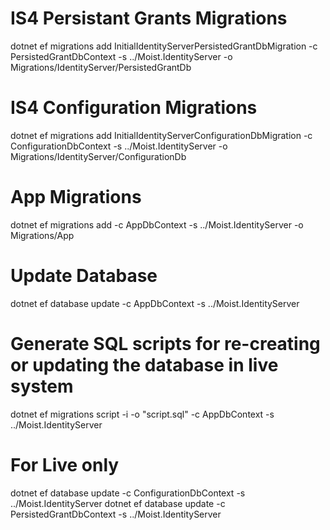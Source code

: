 ﻿# IS4 Persistant Grants Migrations
dotnet ef migrations add InitialIdentityServerPersistedGrantDbMigration -c PersistedGrantDbContext -s ../Moist.IdentityServer -o Migrations/IdentityServer/PersistedGrantDb

# IS4 Configuration Migrations
dotnet ef migrations add InitialIdentityServerConfigurationDbMigration -c ConfigurationDbContext -s ../Moist.IdentityServer -o Migrations/IdentityServer/ConfigurationDb

# App Migrations
dotnet ef migrations add <name> -c AppDbContext -s ../Moist.IdentityServer -o Migrations/App

# Update Database
dotnet ef database update -c AppDbContext -s ../Moist.IdentityServer

# Generate SQL scripts for re-creating or updating the database in live system
dotnet ef migrations script -i -o "script.sql" -c AppDbContext -s ../Moist.IdentityServer

# For Live only
dotnet ef database update -c ConfigurationDbContext -s ../Moist.IdentityServer
dotnet ef database update -c PersistedGrantDbContext -s ../Moist.IdentityServer